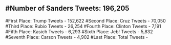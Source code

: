 #Number of Sanders Tweets: 196,205
---
#First Place: Trump Tweets - 152,622
#Second Place: Cruz Tweets - 70,050
#Third Place: Rubio Tweets - 26,254
#Fourth Place: Clinton Tweets - 7,191
#Fifth Place: Kasich Tweets - 6,293
#Sixth Place: Jeb! Tweets - 5,832
#Seventh Place: Carson Tweets - 4,902
#Last Place: Total Tweets -  
